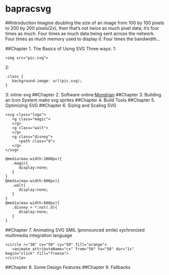 # bapracsvg
##Introduction
Imagine doubling the size of an image from 100 by 100 pixels to 200 by 200 pixels(2x), then that’s not twice as much pixel data; it’s four times as much. 
Four times as much data being sent across the network. Four times as much memory used to display it. Four times the bandwidth...

##Chapter 1. The Basics of Using SVG
Three ways:
1:
```
<img src="pic.svg">
```
2:
```
.class {
   background-image: url(pic.svg);
}
```
3:
inline-svg
##Chapter 2. Software
online:[Mondrian](mondrian.io)
##Chapter 3. Building an Icon System
make svg sprites
##Chapter 4. Build Tools
##Chapter 5. Optimizing SVG
##Chapter 6. Sizing and Scaling SVG

```
<svg class="logo">
   <g class="magic">
   </g>
   <g class="walt">
   </g>
   <g class="disney">
      <path class="d">
   </g>
</svg>
```
```
@media(max-width:1000px){
   .magic{
      display:none;
   }
}
@media(max-width:800px){
   .walt{
      display:none;
   }
}
@media(max-width:600px){
   .disney > *:not(.d){
      display:none;
   }
}
```
##Chapter 7. Animating SVG
SMIL (pronounced smile) sychronized multimedia integration language
```
<circle r="30" cx="50" cy="50" fill="orange">
   <animate attributeName="cx" from="50" to="50" dur="1s" begin="click" fill="freeze">
</circle>
```
##Chapter 8. Some Design Features
##Chapter 9. Fallbacks

